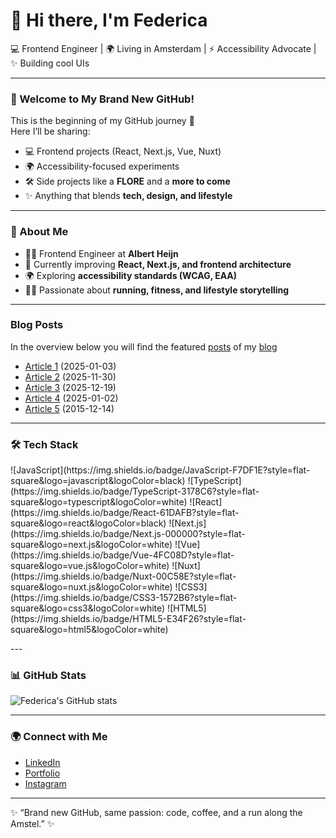 # 👋 Hi there, I'm Federica  

💻 Frontend Engineer | 🌍 Living in Amsterdam | ⚡ Accessibility Advocate | ✨ Building cool UIs  

---

### 🎉 Welcome to My Brand New GitHub!
This is the beginning of my GitHub journey 🚀  
Here I’ll be sharing:  
- 💻 Frontend projects (React, Next.js, Vue, Nuxt)  
- 🌍 Accessibility-focused experiments  
- 🛠️ Side projects like a **FLORE** and a **more to come** 
- ✨ Anything that blends **tech, design, and lifestyle**  

---

### 🚀 About Me
- 👩‍💻 Frontend Engineer at **Albert Heijn**  
- 🌱 Currently improving **React, Next.js, and frontend architecture**  
- 🌍 Exploring **accessibility standards (WCAG, EAA)**  
- 🏃‍♀️ Passionate about **running, fitness, and lifestyle storytelling**  

---

### Blog Posts
In the overview below you will find the featured [posts](https://comingsoon) of my [blog](https://comingsoon/)

<!-- BLOG_START -->
- [Article 1](https://comingsoon) (2025-01-03)
- [Article 2](https://comingsoon) (2025-11-30)
- [Article 3](https://comingsoon) (2025-12-19)
- [Article 4](https://comingsoon) (2025-01-02)
- [Article 5](https://comingsoon) (2015-12-14)
<!-- BLOG_END -->

---

### 🛠️ Tech Stack  
<p>
![JavaScript](https://img.shields.io/badge/JavaScript-F7DF1E?style=flat-square&logo=javascript&logoColor=black)  
![TypeScript](https://img.shields.io/badge/TypeScript-3178C6?style=flat-square&logo=typescript&logoColor=white)  
![React](https://img.shields.io/badge/React-61DAFB?style=flat-square&logo=react&logoColor=black)  
![Next.js](https://img.shields.io/badge/Next.js-000000?style=flat-square&logo=next.js&logoColor=white)  
![Vue](https://img.shields.io/badge/Vue-4FC08D?style=flat-square&logo=vue.js&logoColor=white)  
![Nuxt](https://img.shields.io/badge/Nuxt-00C58E?style=flat-square&logo=nuxt.js&logoColor=white)  
![CSS3](https://img.shields.io/badge/CSS3-1572B6?style=flat-square&logo=css3&logoColor=white)  
![HTML5](https://img.shields.io/badge/HTML5-E34F26?style=flat-square&logo=html5&logoColor=white)  
</p>
---

### 📊 GitHub Stats
![Federica's GitHub stats](https://github-readme-stats.vercel.app/api?username=federicadivincenzo-gt&show_icons=true&theme=radical)  

---

### 🌍 Connect with Me  
- [LinkedIn](https://linkedin.com/in/YOUR-LINK)  
- [Portfolio](https://YOUR-PORTFOLIO-LINK.com)  
- [Instagram](https://instagram.com/YOUR-LINK)  

---

✨ “Brand new GitHub, same passion: code, coffee, and a run along the Amstel.” ✨
